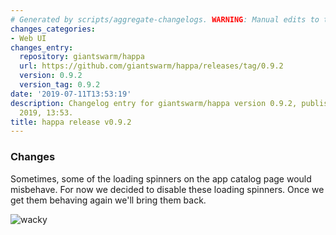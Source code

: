 ```yaml
---
# Generated by scripts/aggregate-changelogs. WARNING: Manual edits to this files will be overwritten.
changes_categories:
- Web UI
changes_entry:
  repository: giantswarm/happa
  url: https://github.com/giantswarm/happa/releases/tag/0.9.2
  version: 0.9.2
  version_tag: 0.9.2
date: '2019-07-11T13:53:19'
description: Changelog entry for giantswarm/happa version 0.9.2, published on 11 July
  2019, 13:53.
title: happa release v0.9.2
---
```


### Changes

Sometimes, some of the loading spinners on the app catalog page would misbehave. For now we decided to disable these loading spinners. Once we get them behaving again we'll bring them back.

![wacky](https://user-images.githubusercontent.com/455309/61056518-133d2e80-a426-11e9-9257-4f1be33f71f5.gif)


